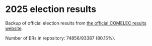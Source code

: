 # 2025 election results

Backup of official election results from [the official COMELEC results website](https://2025electionresults.comelec.gov.ph).





































Number of ERs in repository: 74856/93387 (80.15%).
